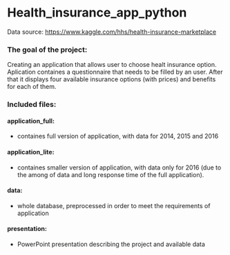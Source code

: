 # Health_insurance_app_python

Data source: https://www.kaggle.com/hhs/health-insurance-marketplace

### The goal of the project: 
Creating an application that allows user to choose healt insurance option. 
Aplication containes a questionnaire that needs to be filled by an user. After that it displays four available insurance options (with prices) and benefits for each of them.

### Included files:
#### application_full:
- containes full version of application, with data for 2014, 2015 and 2016

#### application_lite:
- containes smaller version of application, with data only for 2016 (due to the among of data and long response time of the full application).

#### data:
- whole database, preprocessed in order to meet the requirements of application

#### presentation:
- PowerPoint presentation describing the project and available data
